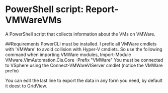 # PowerShell script: Report-VMWareVMs
A PowerShell script that collects information about the VMs on VMWare.

##Requirements
PowerCLI must be installed.
I prefix all VMWare cmdlets with 'VMWare' to avoid collision with Hyper-V cmdlets. So use the following command when importing VMWare modules,
    Import-Module VMware.VimAutomation.Cis.Core -Prefix "VMWare"
You must be connected to VSphere using the Connect-VMWareVIServer cmdlet (notice the VMWare prefix)

You can edit the last line to export the data in any form you need, by default it doest to GridView.

